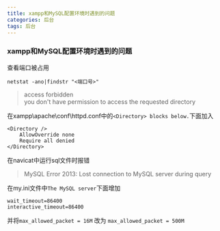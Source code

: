 ```yaml
---
title: xampp和MySQL配置环境时遇到的问题
categories: 后台
tags: 后台
---
```

### xampp和MySQL配置环境时遇到的问题    
查看端口被占用  

	netstat -ano|findstr "<端口号>"  

> access forbidden  
> you don't have permission to access the requested directory
  
在xampp\apache\conf\httpd.conf中的`<Directory> blocks below.`下面加入

	<Directory />
    	AllowOverride none
    	Require all denied
	</Directory>  
  
在navicat中运行sql文件时报错
> MySQL Error 2013: Lost connection to MySQL server during query  
  
在my.ini文件中`The MySQL server`下面增加  

	wait_timeout=86400
	interactive_timeout=86400 
并将`max_allowed_packet = 16M` 改为 `max_allowed_packet = 500M`